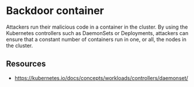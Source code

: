 # Backdoor container

Attackers run their malicious code in a container in the cluster. By using the Kubernetes controllers such as DaemonSets or Deployments, attackers can ensure that a constant number of containers run in one, or all, the nodes in the cluster.

## Resources

- <https://kubernetes.io/docs/concepts/workloads/controllers/daemonset/>
